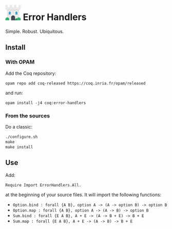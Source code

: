 # ![Logo](https://raw.githubusercontent.com/clarus/icons/master/castle-48.png) Error Handlers
Simple. Robust. Ubiquitous.

## Install
### With OPAM
Add the Coq repository:

    opam repo add coq-released https://coq.inria.fr/opam/released

and run:

    opam install -j4 coq:error-handlers

### From the sources
Do a classic:

    ./configure.sh
    make
    make install

## Use
Add:

    Require Import ErrorHandlers.All.

at the beginning of your source files. It will import the following functions:

* `Option.bind : forall {A B}, option A -> (A -> option B) -> option B`
* `Option.map : forall {A B}, option A -> (A -> B) -> option B`
* `Sum.bind : forall {E A B}, A + E -> (A -> B + E) -> B + E`
* `Sum.map : forall {E A B}, A + E -> (A -> B) -> B + E`
